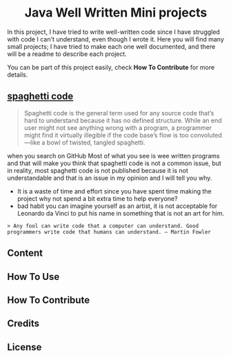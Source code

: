 <h1 align="center">Java Well Written Mini projects</h1>

In this project, I have tried to write well-written code since I have struggled with code I can't understand, even though I wrote it.
Here you will find many small projects; I have tried to make each one well documented, and there will be a readme to describe each project.

You can be part of this project easily, check **How To Contribute** for more details.


## [spaghetti code](https://vulcan.io/blog/what-is-spaghetti-code-and-why-is-it-a-problem/)
> Spaghetti code is the general term used for any source code that’s hard to understand because it has no defined structure. While an end user might not see anything wrong with a program, a programmer might find it virtually illegible if the code base’s flow is too convoluted—like a bowl of twisted, tangled spaghetti.

when you search on GitHub Most of what you see is wee written programs and that will make you think that spaghetti code is not a common issue, but in reality, most spaghetti code is not published because it is not understandable and that is an issue in my opinion and I will tell you why.
* It is a waste of time and effort
since you have spent time making the project why not spend a bit extra time to help everyone? 
* bad habit
you can imagine yourself as an artist, it is not acceptable for Leonardo da Vinci to put his name in something that is not an art for him.

```git
> Any fool can write code that a computer can understand. Good programmers write code that humans can understand. ― Martin Fowler
```
## Content
## How To Use
## How To Contribute
## Credits
## License
